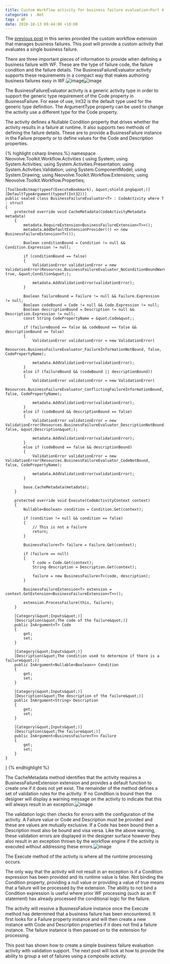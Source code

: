 ```yaml
---
title: Custom Workflow activity for business failure evaluation–Part 4
categories : .Net
tags : WF
date: 2010-10-13 09:44:00 +10:00
---
```


The [previous post][0] in this series provided the custom workflow extension that manages business failures. This post will provide a custom activity that evaluates a single business failure.

There are three important pieces of information to provide when defining a business failure with WF. These are the type of failure code, the failure condition and the failure details. The BusinessFailureEvaluator<T> activity supports these requirements in a compact way that makes authoring business failures easy in WF.![image][1]![image][2]

The BusinessFailureEvaluator<T> activity is a generic activity type in order to support the generic type requirement of the Code property in BusinessFailure<T>. For ease of use, Int32 is the default type used for the generic type definition. The ArgumentType property can be used to change the activity use a different type for the Code property.

The activity defines a Nullable<Boolean> Condition property that drives whether the activity results in a failure at runtime. It also supports two methods of defining the failure details. These are to provide a BusinessFailure<T> instance in the Failure property or to define values for the Code and Description properties.

{% highlight csharp linenos %}
namespace Neovolve.Toolkit.Workflow.Activities
{
    using System;
    using System.Activities;
    using System.Activities.Presentation;
    using System.Activities.Validation;
    using System.ComponentModel;
    using System.Drawing;
    using Neovolve.Toolkit.Workflow.Extensions;
    using Neovolve.Toolkit.Workflow.Properties;
     
    [ToolboxBitmap(typeof(ExecuteBookmark), &quot;shield.png&quot;)]
    [DefaultTypeArgument(typeof(Int32))]
    public sealed class BusinessFailureEvaluator<T> : CodeActivity where T : struct
    {
        protected override void CacheMetadata(CodeActivityMetadata metadata)
        {
            metadata.RequireExtension<BusinessFailureExtension<T>>();
            metadata.AddDefaultExtensionProvider(() => new BusinessFailureExtension<T>());
    
            Boolean conditionBound = Condition != null && Condition.Expression != null;
    
            if (conditionBound == false)
            {
                ValidationError validationError = new ValidationError(Resources.BusinessFailureEvaluator_NoConditionBoundWarning, true, &quot;Condition&quot;);
    
                metadata.AddValidationError(validationError);
            }
    
            Boolean failureBound = Failure != null && Failure.Expression != null;
            Boolean codeBound = Code != null && Code.Expression != null;
            Boolean descriptionBound = Description != null && Description.Expression != null;
            const String CodePropertyName = &quot;Code&quot;;
    
            if (failureBound == false && codeBound == false && descriptionBound == false)
            {
                ValidationError validationError = new ValidationError(
                    Resources.BusinessFailureEvaluator_FailureInformationNotBound, false, CodePropertyName);
    
                metadata.AddValidationError(validationError);
            }
            else if (failureBound && (codeBound || descriptionBound))
            {
                ValidationError validationError = new ValidationError(
                    Resources.BusinessFailureEvaluator_ConflictingFailureInformationBound, false, CodePropertyName);
    
                metadata.AddValidationError(validationError);
            }
            else if (codeBound && descriptionBound == false)
            {
                ValidationError validationError = new ValidationError(Resources.BusinessFailureEvaluator_DescriptionNotBound, false, &quot;Description&quot;);
    
                metadata.AddValidationError(validationError);
            }
            else if (codeBound == false && descriptionBound)
            {
                ValidationError validationError = new ValidationError(Resources.BusinessFailureEvaluator_CodeNotBound, false, CodePropertyName);
    
                metadata.AddValidationError(validationError);
            }
    
            base.CacheMetadata(metadata);
        }
    
        protected override void Execute(CodeActivityContext context)
        {
            Nullable<Boolean> condition = Condition.Get(context);
    
            if (condition != null && condition == false)
            {
                // This is not a failure
                return;
            }
    
            BusinessFailure<T> failure = Failure.Get(context);
    
            if (failure == null)
            {
                T code = Code.Get(context);
                String description = Description.Get(context);
    
                failure = new BusinessFailure<T>(code, description);
            }
    
            BusinessFailureExtension<T> extension = context.GetExtension<BusinessFailureExtension<T>>();
    
            extension.ProcessFailure(this, failure);
        }
    
        [Category(&quot;Inputs&quot;)]
        [Description(&quot;The code of the failure&quot;)]
        public InArgument<T> Code
        {
            get;
            set;
        }
    
        [Category(&quot;Inputs&quot;)]
        [Description(&quot;The condition used to determine if there is a failure&quot;)]
        public InArgument<Nullable<Boolean>> Condition
        {
            get;
            set;
        }
    
        [Category(&quot;Inputs&quot;)]
        [Description(&quot;The description of the failure&quot;)]
        public InArgument<String> Description
        {
            get;
            set;
        }
    
        [Category(&quot;Inputs&quot;)]
        [Description(&quot;The failure&quot;)]
        public InArgument<BusinessFailure<T>> Failure
        {
            get;
            set;
        }
    }
}
{% endhighlight %}

The CacheMetadata method identifies that the activity requires a BusinessFailureExtension<T> extension and provides a default function to create one if it does not yet exist. The remainder of the method defines a set of validation rules for the activity. If no Condition is bound then the designer will display a warning message on the activity to indicate that this will always result in an exception.![image][3]

The validation logic then checks for errors with the configuration of the activity. A Failure value or Code and Description must be provided and these are values are mutually exclusive. If a Code has been bound then a Description must also be bound and visa versa. Like the above warning, these validation errors are displayed in the designer surface however they also result in an exception thrown by the workflow engine if the activity is executed without addressing these errors.![image][4]

The Execute method of the activity is where all the runtime processing occurs. 

The only way that the activity will not result in an exception is if a Condition expression has been provided and its runtime value is false. Not binding the Condition property, providing a null value or providing a value of true means that a failure will be processed by the extension. The ability to not bind a Condition expression is useful where prior WF processing (such as an If statement) has already processed the conditional logic for the failure.

The activity will resolve a BusinessFailure<T> instance once the Execute method has determined that a business failure has been encountered. It first looks for a Failure property instance and will then create a new instance with Code and Description properties if it does not find a failure instance. The failure instance is then passed on to the extension for processing.

This post has shown how to create a simple business failure evaluation activity with validation support. The next post will look at how to provide the ability to group a set of failures using a composite activity.

[0]: /post/2010/10/12/Custom-Workflow-activity-for-business-failure-evaluatione28093Part-3.aspx
[1]: //files/image_46.png
[2]: //files/image_47.png
[3]: //files/image_48.png
[4]: //files/image_49.png
